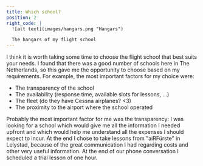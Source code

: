 ```yaml
---
title: Which school?
position: 2
right_code: |
  ![alt text](images/hangars.png "Hangars")

  The hangars of my flight school
---
```


I think it is worth taking some time to choose the flight school that best suits your needs. I found that there was a good number of schools here in The Netherlands, so this gave me the opportunity to choose based on my requirements. For example, the most important factors for my choice were:

* The transparency of the school
* The availability (response time, available slots for lessons, ...)
* The fleet (do they have Cessna airplanes? <3)
* The proximity to the airport where the school operated

Probably the most important factor for me was the transparency: I was looking for a school which would give me all the information I needed upfront and which would help me understand all the expenses I should expect to incur. At the end I chose to take lessons from "aiRFürste" in Lelystad, because of the great communication I had regarding costs and other very useful information. At the end of our phone conversation I scheduled a trial lesson of one hour.
